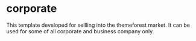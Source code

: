 # corporate
This template developed for sellling into the themeforest market. It can be used for some of all corporate and business company only.
